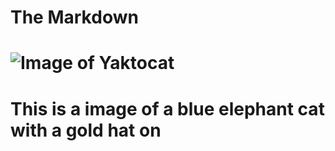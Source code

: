 # The Markdown
# ![Image of Yaktocat](https://octodex.github.com/images/yaktocat.png) 
# This is a image of a blue elephant cat with a gold hat on
